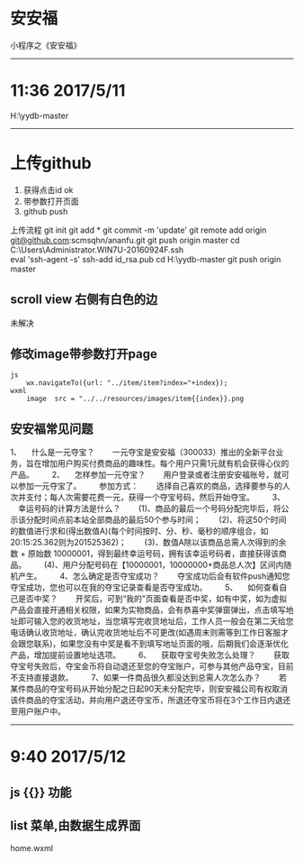 # 安安福
小程序之《安安福》

---
# 11:36 2017/5/11

H:\yydb-master

---
# 上传github
1. 获得点击id ok
2. 带参数打开页面
3. github push

上传流程 
git init
git add *
git commit -m 'update'
git remote add origin git@github.com:scmsqhn/ananfu.git
git push origin master
cd C:\Users\Administrator.WIN7U-20160924F\.ssh\
eval 'ssh-agent -s'
ssh-add id_rsa.pub
cd H:\yydb-master
git push origin master

## scroll view 右侧有白色的边
未解决

## 修改image带参数打开page
	js
		wx.navigateTo({url: "../item/item?index="+index});
	wxml
		image  src = "../../resources/images/item{{index}}.png
		
## 安安福常见问题
1、 　什么是一元夺宝？
　　一元夺宝是安安福（300033）推出的全新平台业务，旨在增加用户购买付费商品的趣味性。每个用户只需1元就有机会获得心仪的产品。
　　2、 　怎样参加一元夺宝？
　　用户登录或者注册安安福账号，就可以参加一元夺宝了。
　　参加方式：
　　选择自己喜欢的商品，选择要参与的人次并支付；每人次需要花费一元，获得一个夺宝号码，然后开始夺宝。
　　3、 　幸运号码的计算方法是什么？
　　(1)、商品的最后一个号码分配完毕后，将公示该分配时间点前本站全部商品的最后50个参与时间；
　　(2)、将这50个时间的数值进行求和(得出数值A)(每个时间按时、分、秒、毫秒的顺序组合，如20:15:25.362则为201525362)；
　　(3)、数值A除以该商品总需人次得到的余数 + 原始数 10000001，得到最终幸运号码，拥有该幸运号码者，直接获得该商品。
　　(4)、用户分配号码在【10000001，10000000+商品总人次】区间内随机产生。
　　4、怎么确定是否夺宝成功？
　　夺宝成功后会有软件push通知您夺宝成功，您也可以在我的夺宝记录查看是否夺宝成功。
　　5、 　如何查看自己是否中奖？
　　开奖后，可到“我的”页面查看是否中奖，如有中奖，如为虚拟产品会直接开通相关权限，如果为实物商品，会有恭喜中奖弹窗弹出，点击填写地址即可输入您的收货地址，当您填写完收货地址后，工作人员一般会在第二天给您电话确认收货地址，确认完收货地址后不可更改(如遇周末则需等到工作日客服才会跟您联系)，如果您没有中奖是看不到填写地址页面的哦，后期我们会逐渐优化产品，增加提前设置地址选项。
　　6、 　获取夺宝号失败怎么处理？
　　获取夺宝号失败后，夺宝金币将自动退还至您的夺宝账户，可参与其他产品夺宝，目前不支持直接退款。
　　7、如果一件商品很久都没达到总需人次怎么办？
　　若某件商品的夺宝号码从开始分配之日起90天未分配完毕，则安安福公司有权取消该件商品的夺宝活动，并向用户退还夺宝币，所退还夺宝币将在3个工作日内退还至用户账户中。

---
# 9:40 2017/5/12
## js {{}} 功能

## list 菜单,由数据生成界面
home.wxml
    <view class="goods-panel">
        <import src="tpl/goodsList.wxml"/>
        <template is="goodsList" data="{{goodsList:goodsList}}"/>
    </view>

goodsList.wxml
	<template name="goodsList">
		<block wx:for="{{goodsList}}">
			<template is="goodsItem" data="{{index:index,goods:item}}"/>
		</block>
	</template>
	
goodsList.wxml
	<template>
    	<view>
	    	<...>
		        <image/>
    	</view>
	</template>
	
### bug list

1. 微信小程序图片自适应

imageLoad

2. 上传代码
3. 实现服务器部分
4. goods 数据结构:
---
goods:
	buyUnit 最小投注单位
	desc 产品描述
	id 期数,产品标示?
	imgUrl 图片位置 png 格式
period: 211116272 期数
takerate: 0.01, 投注进度
takechances: 70, 当前投注金额 
totalchances: 8090,  总投注金额
winner: "铁木真" 得主
datestart:开售时间
dateend:开奖时间
---

下单信息
orderNum:订单号
orderTime:下单时间 
wxID:下单微信ID
orderJine:下单金额
period:下单期数

---

数据库包括两个部分
客人数据库
订单开奖

商品数据库
商品加开奖情况

git add *
git commit -m "17-05-12"
git push -u origin master

---
### 功能点实现
1. 通讯,访问服务器
2. 实现服务器读写数据库
3. 支付流程打通






# README-TWICE.MD
## PATH
H:\wafer-node-server-demo-master\wafer-node-server-demo-master
---

17-05-07
无法访问小程序腾讯云端
已经申请工单，等候回复
工单内容如下：
---
### client 端登陆操作报错
登录失败 LoginError {type: "ERR_LOGIN_FAILED", message: "登录失败，可能是网络错误或者服务器发生异常"}message: "登录失败，可能是网络错误或者服务器发生异常"stack: (...)type: "ERR_LOGIN_FAILED"__proto__: Error
    at http://1932019330.appservice.open.weixin.qq.com/vendor/qcloud-weapp-client-sdk/lib/login.js:18:28
    at http://1932019330.appservice.open.weixin.qq.com/vendor/qcloud-weapp-client-sdk/lib/login.js:22:2
    at require (http://1932019330.appservice.open.weixin.qq.com/WAService.js:7:17824)
    at http://1932019330.appservice.open.weixin.qq.com/WAService.js:7:17573
    at http://1932019330.appservice.open.weixin.qq.com/vendor/qcloud-weapp-client-sdk/index.js:4:13
    at require (http://1932019330.appservice.open.weixin.qq.com/WAService.js:7:17824)
    at http://1932019330.appservice.open.weixin.qq.com/WAService.js:7:17573
    at http://1932019330.appservice.open.weixin.qq.com/app.js:7:14
    at require (http://1932019330.appservice.open.weixin.qq.com/WAService.js:7:17824)
    at http://1932019330.appservice.open.weixin.qq.com/app.js:19:4
---
### server端
无法访问此网站

70139330.qcloud.la 拒绝了我们的连接请求。
请在 Google 中搜索“70139330 qcloud 5757”
---
### ip访问ok
118.19.184.71::5757

	
100000613970 : 2017-05-07 11:46:11
---
### 背景介绍
1 我使用一站式配置，可以运行；
2 会话 业务服务器重装系统，镜像配置 NODESDK镜像  会话 镜像 ，无法工作；
3 持续到现在仍然无法工作；

腾讯云微信小程序服务端 Demo - Node.js

会话管理服务

登录服务
检查登录
信道服务

获得信道地址
---
打扰了
不知道如何修改问题

---
### 运行app.js
找到并重启当前项目的指令语句
> 执行该语句
ps -aux |grep app|awk -e '{print "kill -9 " $2}' |sh
> 打印该语句
ps -aux |grep app|awk -e '{print "kill -9 " $2}' 
> 运行
node app.js
pm2 restart process.js
---
### 17-05-08
1. 无法打开proxy 禁止注册表修改
2. regedit禁止proxy
3. 账号密码查看工单
100000613970
pw2364839934

118.89.161.71 业务服务器
118.89.161.138 会话服务器

> 本目录与小程序客户端上传版本一致

4. 界面入口介绍

```
graph LR
入口-->界面
界面-->功能
功能-->服务
```
index界面|完成情况|介绍
---|---|---
小安安客服|完成|进入chat
使用位置服务|完成|进入map
清除位置服务|完成|清除session
报平安|完成|doRequest函数
开启关闭关爱服务|完成|调用switchTunnel函数
一元购|完成|界面yydb,增加resources文件夹
关于我们|与蒲江圆觉寺合作,捐赠打赏功能|?weapp 支付

item|content
---|---|---
AppID(小程序ID)|wx56df671c2e5c8bb7
AppSecret(小程序密钥)|9974370ad5523d55568059609a8ed9fa

#### 搜集的问题
1. wx.request qcloud.request有什么区别?
2. => js语言 
    (x) => x + 6 
	
	function(x){
		return x + 6;
	}
3. ERR_NAME_NOT_RESOLVED
	关闭开发工具,设置-不适用任何代理-重启;
	asdebug.js:1 POST https://70139330.qcloud.la/ net::ERR_NAME_NOT_RESOLVED
	域名无法解析
	
---
##  服务器DNS解析问题始终没解决

使用ssh自动上传代码
eval `ssh-agent -s`
ssh-add ~/.ssh/ls
	
---
# 17-05-09	
netstat -a|grep 80

将 qcloud_appid 1253682516
修改为 qcloud_appid 70139330

# 17-05-09 appsecret 密码!! important
3d244230f537e0eb2e649f4cf0b2d14f

cdb ip 地址
10.66.231.15

---
# 8:17 2017/5/18 
buglist
1. 修改删除位置错误,删除0,而不是当前点击index ok
2. 设置下注金额 ok
3. 保存本地数据,退出进入后,下单历史,购物车仍然显示 test
4. 数据库读写 (下单信息, 产品期数, 期数挂钩)
5. 订单流程完整一次
6. 用户登陆信息管理
7. 准备产品
---
# 8:49 2017/5/19
1. 微信登陆实现;
2. 数据库归集
3. 思路,分表,生成数据
/**
 * 数据库: ananfu 数据库 /data/db
 *   表格: buyhistory 下单历史 openid 主key
 *   表格: goodsList 商品名录 perioud 主key
 *   表格: loadrate 进度表格 peroud 主key
 **/

/**
 * 数据库数据格式
 * 表格1 业务表格:
 *  period: 211116272 期数
 *  goods:
 * 	  buyUnit 最小投注单位
 * 	  desc 产品描述
 * 	  id 期数,产品标示?
 * 	  imgUrl 图片位置 png 格式
 *  takerate: 0.01, 投注进度
 *  takechances: 70, 当前投注金额
 *  totalchances: 8090,  总投注金额
 *  winner: "铁木真" 得主
 *  datestart:开售时间
 *  dateend:开奖时间
 *
 * 表格2 订单表格:
 *  period: 211116272 期数
 *  order: 订单号{}
 *    orderNum:订单号
 *    orderTime:下单时间
 *    wxID:下单微信ID
 *    orderJine:下单金额
 *    period:下单期数,...等其他订单信息
 *
 ***/
 
---
# 22:13 2017/5/21
1. 数据同步
由数据库进行同步
mongoimport -h localhost --port 27017 -d ananfu -c goodsList -f BUYUNITS,DESC,IMGURL,IMGURL2,IMGURL3,IMGURL4,NAME,TAG,PERIOD,TAKERATE,TAKECHANCES,TOTALCHANCES,WINNER --ignoreBlanks --file /data/release/node-weapp-demo/goodsList.csv --type csv --headerline --upsert

---
# 14:40 2017/5/24
一定要使用 setData 设置参数
同步购买历史数据
buyhistory 入库

放图
手机充值卡
http://img.hb.aicdn.com/cc60479c93ef85546cf3d91c85564af9f3ac1319395abc-Y6JvIr_fw658
http://img.hb.aicdn.com/9bbbcb0762797b1979548b774363d83973a9e77f13e2df-47JCF8_fw658
http://img.hb.aicdn.com/b605945fcab1f0d4b7c73913b1a4b6e2e9d7f5fe29220-abns54_fw658
http://img.hb.aicdn.com/eab754b3270f2a357dc459521cb779dcd1482e84976e-IBE8Od_fw658

---
# 10:43 2017/5/25
1. 完成登录用户资料存取
    以为openid为唯一标签
2. 
抬头位置图片内容:

1 一元夺宝招牌
2 公平公正公开透明宣传图语
3 商品宣传图片
4 中奖分享,宣传图片
5 卖点宣传
  .1 全过程透明
  .2 即时开奖,通知中奖结果
  .3 开奖条件不满足,3个工作日内退款
  .4 微信号公开,确保开奖真实
  .5 所有奖品从京东采购,物流品质有保障

---
# 14:04 2017/5/26  
7559016582106210422085153
招商银行深圳分行高新园支行

---
# 11:53 2017/6/1
lanrenzhichuang@163.com
https://mp.weixin.qq.com/
PS:LANREN12345

---
# 8:46 2017/6/9
wxa6d9e2698142dcab
d75c90ba2602cf610cf2b39f4a39c4fe

--
# 11:30 2017/6/12
## 修改登陆流程
[x] 获得openid流程
[x] 获得buyhistory流程
---
# 点餐app
[x] 源码下载 https://my.oschina.net/cnplugins/blog/846281

---
# 点餐app
[x] 9bVbg2NuoTY55Z-trHSMjkfH-NXz0U8XsE9JdE_QdT4
---
# 10:00 2017/6/18
手机游戏,浏览器游戏是好的选择,处于洗牌前夕,行业变革大,新模式生存机会多;
类似的还有家装行业,农产品分销行业,小散乱,行业内的企业都在探索新模式,等待洗牌;
# 20:58 2017/6/18 aldwx 阿拉丁微信统计
您的App Key：aa43b3de39f018050864144de315ff5b
# 使用xpmjs后台适配微信小程序 http://git.oschina.net/xpmjs/xpmjs
方法3: 使用 Docker 安装

# 安装 Docker 
curl -sSL https://get.daocloud.io/docker | sh

# 启动容器
sudo docker run -d --name=xpmjs-server  \
    -e "HOST=70139330.qcloud.la/" \
    -v /host/data:/data  \
    -v /host/apps:/apps  \
    -v /host/config:/config  \
    -p 80:80 -p 443:443  \
    tuanduimao/xpmjs-server:1.0

    
方法2: 安装脚本

安装前，先提前申请 Docker Hub 镜像 申请地址 https://www.daocloud.io/mirror

# 请采用 Ubuntu 14.04 64位 LTS
curl -sSL http://tuanduimao.com/xpmjs-server.sh | sh -s yourdomain.com http://<your id>.m.daocloud.io

http://70139330.qcloud.la/setup.php

---
# 22:43 2017/6/18 我的小程序架构
.
┣━ client: 原生架构功能实现
┃   ┗━ aldwx: 微信三方信息搜集分析平台
┗━ server: 小程序server 自研server nodejs
     ┣━ xpmjs: 团队猫提供,微信小程序server框架
     ┗━ nodejs: 

